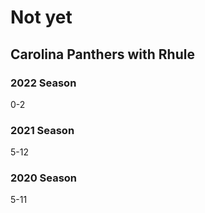 # Not yet

## Carolina Panthers with Rhule

### 2022 Season

0-2

### 2021 Season

5-12

### 2020 Season

5-11
